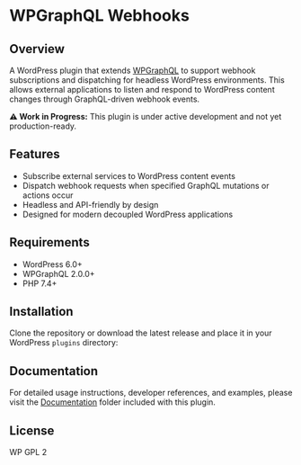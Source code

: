 # WPGraphQL Webhooks

## Overview

A WordPress plugin that extends [WPGraphQL](https://www.wpgraphql.com/) to support webhook subscriptions and dispatching for headless WordPress environments. This allows external applications to listen and respond to WordPress content changes through GraphQL-driven webhook events.

**⚠️ Work in Progress:** This plugin is under active development and not yet production-ready.

## Features

- Subscribe external services to WordPress content events
- Dispatch webhook requests when specified GraphQL mutations or actions occur
- Headless and API-friendly by design
- Designed for modern decoupled WordPress applications

## Requirements

- WordPress 6.0+
- WPGraphQL 2.0.0+
- PHP 7.4+

## Installation

Clone the repository or download the latest release and place it in your WordPress `plugins` directory:

## Documentation

For detailed usage instructions, developer references, and examples, please visit the [Documentation](docs/index.md) folder included with this plugin.


## License
WP GPL 2

